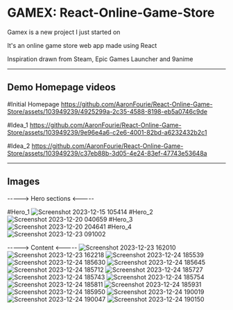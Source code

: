 # GAMEX: React-Online-Game-Store

Gamex is a new project I just started on

It's an online game store web app made using React

Inspiration drawn from Steam, Epic Games Launcher and 9anime

-------------------------------------------------------------
Demo Homepage videos
--------------------

#Initial Homepage
https://github.com/AaronFourie/React-Online-Game-Store/assets/103949239/4925299a-2c35-4588-8198-eb5a0746c9de

#Idea_1
https://github.com/AaronFourie/React-Online-Game-Store/assets/103949239/9e96e4a6-c2e6-4001-82bd-a6232432b2c1

#Idea_2
https://github.com/AaronFourie/React-Online-Game-Store/assets/103949239/c37eb88b-3d05-4e24-83ef-47743e53648a

-------------------------------------------------------------------------------------------------------------
Images
------

-----> Hero sections <-----

#Hero_1
![Screenshot 2023-12-15 105414](https://github.com/AaronFourie/React-Online-Game-Store/assets/103949239/de32f781-d952-4440-acb6-8c623039adbe "Hero 1")
#Hero_2
![Screenshot 2023-12-20 040659](https://github.com/AaronFourie/React-Online-Game-Store/assets/103949239/c06c314a-f795-4785-8043-3eb7ae5ba3d9 "Hero 2")
#Hero_3
![Screenshot 2023-12-20 204641](https://github.com/AaronFourie/React-Online-Game-Store/assets/103949239/7205ebfb-6b03-411e-ab62-c91a3699a49d "Hero 3")
#Hero_4
![Screenshot 2023-12-23 091002](https://github.com/AaronFourie/React-Online-Game-Store/assets/103949239/afc17d8b-470f-4d07-8bdf-0d6abd4fc909)

-----> Content <-----
![Screenshot 2023-12-23 162010](https://github.com/AaronFourie/React-Online-Game-Store/assets/103949239/dd80e301-f94c-4443-8acf-e540594e42da)
![Screenshot 2023-12-23 162218](https://github.com/AaronFourie/React-Online-Game-Store/assets/103949239/b1b43e36-01be-4041-a95b-097d323552fb)
![Screenshot 2023-12-24 185539](https://github.com/AaronFourie/React-Online-Game-Store/assets/103949239/1dfa2130-0372-4276-8861-2b7e466c4637)
![Screenshot 2023-12-24 185630](https://github.com/AaronFourie/React-Online-Game-Store/assets/103949239/b09a0738-f861-4193-aa1b-9195a8e4624e)
![Screenshot 2023-12-24 185645](https://github.com/AaronFourie/React-Online-Game-Store/assets/103949239/eedde40c-49ab-4b73-9beb-46005afe0a15)
![Screenshot 2023-12-24 185712](https://github.com/AaronFourie/React-Online-Game-Store/assets/103949239/b8449ff1-e426-4397-bcbc-5080dfeed925)
![Screenshot 2023-12-24 185727](https://github.com/AaronFourie/React-Online-Game-Store/assets/103949239/97cee8c2-89f1-4fbc-9f72-01ebca1adef6)
![Screenshot 2023-12-24 185743](https://github.com/AaronFourie/React-Online-Game-Store/assets/103949239/2bef084c-613c-42da-a585-a973c0fe7dbd)
![Screenshot 2023-12-24 185754](https://github.com/AaronFourie/React-Online-Game-Store/assets/103949239/4b73f901-58f3-452c-9137-68ede187f411)
![Screenshot 2023-12-24 185811](https://github.com/AaronFourie/React-Online-Game-Store/assets/103949239/29ba29d4-92cc-488a-a1c3-f613accf0dd9)
![Screenshot 2023-12-24 185931](https://github.com/AaronFourie/React-Online-Game-Store/assets/103949239/ebeafc0e-c333-4211-9a2e-bc4527e7ee9d)
![Screenshot 2023-12-24 185950](https://github.com/AaronFourie/React-Online-Game-Store/assets/103949239/d0c45489-f827-41f7-95ef-5ef1b4dae37c)
![Screenshot 2023-12-24 190019](https://github.com/AaronFourie/React-Online-Game-Store/assets/103949239/63e0a6cf-fd1b-41c0-acb4-d2695b9abc8e)
![Screenshot 2023-12-24 190047](https://github.com/AaronFourie/React-Online-Game-Store/assets/103949239/afcdd7b2-5131-402e-adbd-0e994dd0d298)
![Screenshot 2023-12-24 190150](https://github.com/AaronFourie/React-Online-Game-Store/assets/103949239/d2b4cb61-2dd5-4123-99b4-3a4790a6933d)

